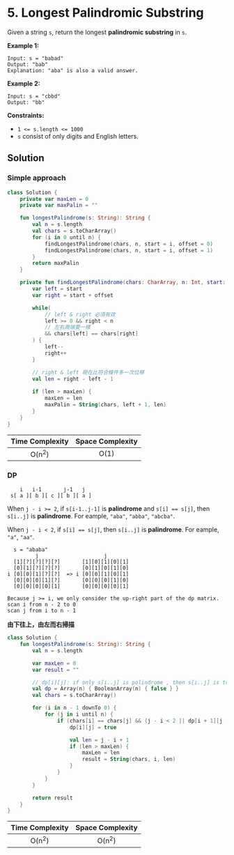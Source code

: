 # 5. Longest Palindromic Substring

Given a string `s`, return the longest **palindromic substring** in `s`.

**Example 1:**
```
Input: s = "babad"
Output: "bab"
Explanation: "aba" is also a valid answer.
```

**Example 2:**
```
Input: s = "cbbd"
Output: "bb"
```

**Constraints:**
- `1 <= s.length <= 1000`
- `s` consist of only digits and English letters.

## Solution

### Simple approach
```kotlin
class Solution {
    private var maxLen = 0
    private var maxPalin = ""

    fun longestPalindrome(s: String): String {
        val n = s.length
        val chars = s.toCharArray()
        for (i in 0 until n) {
            findLongestPalindrome(chars, n, start = i, offset = 0)
            findLongestPalindrome(chars, n, start = i, offset = 1)
        }
        return maxPalin     
    }

    private fun findLongestPalindrome(chars: CharArray, n: Int, start: Int, offset: Int) {
        var left = start
        var right = start + offset

        while(
            // left & right 必須有效
            left >= 0 && right < n 
            // 左右兩端要一樣
            && chars[left] == chars[right] 
        ) {
            left--
            right++
        }

        // right & left 現在比符合條件多一次位移
        val len = right - left - 1
    
        if (len > maxLen) {
            maxLen = len
            maxPalin = String(chars, left + 1, len)
        }
    }
}
```

|Time Complexity|Space Complexity|
|:---:|:---:|
| O(n<sup>2</sup>)|O(1) |


### DP

```
    i   i-1       j-1   j
 s[ a ][ b ][ c ][ b ][ a ]
```

When `j - i >= 2`, if `s[i-1..j-1]` is **palindrome** and `s[i] == s[j]`, then `s[i..j]` is **palindrome**. For eample, `"aba"`, `"abba"`, `"abcba"`.

When `j - i < 2`, if `s[i] == s[j]`, then `s[i..j]` is **palindrome**. For eample, `"a"`, `"aa"`.


```
  s = "ababa"
         j                     j
  [1][?][?][?][?]       [1][0][1][0][1]
  [0][1][?][?][?]       [0][1][0][1][0]
i [0][0][1][?][?]  => i [0][0][1][0][1]
  [0][0][0][1][?]       [0][0][0][1][0]
  [0][0][0][0][1]       [0][0][0][0][1]

Because j >= i, we only consider the up-right part of the dp matrix.
scan i from n - 2 to 0
scan j from i to n - 1  
```
**由下往上，由左而右掃描**
```kotlin
class Solution {
    fun longestPalindrome(s: String): String {
        val n = s.length 

        var maxLen = 0
        var result = ""

        // dp[i][j]: if only s[i..j] is polindrome , then s[i..j] is true, or it is false  
        val dp = Array(n) { BooleanArray(n) { false } }
        val chars = s.toCharArray()

        for (i in n - 1 downTo 0) {
            for (j in i until n) {
                if (chars[i] == chars[j] && (j - i < 2 || dp[i + 1][j - 1])) {
                    dp[i][j] = true

                    val len = j - i + 1
                    if (len > maxLen) {
                        maxLen = len
                        result = String(chars, i, len)
                    }
                }
            }
        }

        return result
    }
}
```
|Time Complexity|Space Complexity|
|:---:|:---:|
| O(n<sup>2</sup>)|O(n<sup>2</sup>)|